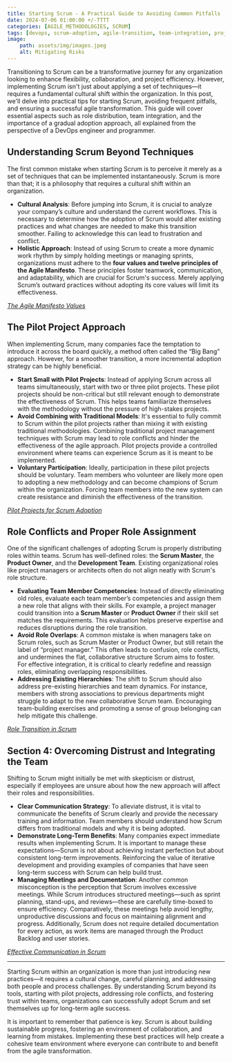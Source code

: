 ```yaml
---
title: Starting Scrum - A Practical Guide to Avoiding Common Pitfalls 
date: 2024-07-06 01:00:00 +/-TTTT
categories: [AGILE_METHODOLOGIES, SCRUM]
tags: [devops, scrum-adoption, agile-transition, team-integration, project-roles, pilot-project]
image:
    path: assets/img/images.jpeg
    alt: Mitigating Risks
---
```


Transitioning to Scrum can be a transformative journey for any organization looking to enhance flexibility, collaboration, and project efficiency. However, implementing Scrum isn't just about applying a set of techniques—it requires a fundamental cultural shift within the organization. In this post, we'll delve into practical tips for starting Scrum, avoiding frequent pitfalls, and ensuring a successful agile transformation. This guide will cover essential aspects such as role distribution, team integration, and the importance of a gradual adoption approach, all explained from the perspective of a DevOps engineer and programmer.

## Understanding Scrum Beyond Techniques

The first common mistake when starting Scrum is to perceive it merely as a set of techniques that can be implemented instantaneously. Scrum is more than that; it is a philosophy that requires a cultural shift within an organization.

- **Cultural Analysis**: Before jumping into Scrum, it is crucial to analyze your company’s culture and understand the current workflows. This is necessary to determine how the adoption of Scrum would alter existing practices and what changes are needed to make this transition smoother. Failing to acknowledge this can lead to frustration and conflict.
- **Holistic Approach**: Instead of using Scrum to create a more dynamic work rhythm by simply holding meetings or managing sprints, organizations must adhere to the **four values and twelve principles of the Agile Manifesto**. These principles foster teamwork, communication, and adaptability, which are crucial for Scrum's success. Merely applying Scrum’s outward practices without adopting its core values will limit its effectiveness.

*[The Agile Manifesto Values](https://resources.scrumalliance.org/Article/key-values-principles-agile-manifesto)*

## The Pilot Project Approach

When implementing Scrum, many companies face the temptation to introduce it across the board quickly, a method often called the “Big Bang” approach. However, for a smoother transition, a more incremental adoption strategy can be highly beneficial.

- **Start Small with Pilot Projects**: Instead of applying Scrum across all teams simultaneously, start with two or three pilot projects. These pilot projects should be non-critical but still relevant enough to demonstrate the effectiveness of Scrum. This helps teams familiarize themselves with the methodology without the pressure of high-stakes projects.
- **Avoid Combining with Traditional Models**: It's essential to fully commit to Scrum within the pilot projects rather than mixing it with existing traditional methodologies. Combining traditional project management techniques with Scrum may lead to role conflicts and hinder the effectiveness of the agile approach. Pilot projects provide a controlled environment where teams can experience Scrum as it is meant to be implemented.
- **Voluntary Participation**: Ideally, participation in these pilot projects should be voluntary. Team members who volunteer are likely more open to adopting a new methodology and can become champions of Scrum within the organization. Forcing team members into the new system can create resistance and diminish the effectiveness of the transition.

*[Pilot Projects for Scrum Adoption](https://www.scrum.org/forum/scrum-forum/72691/coaching-organization-its-scrum-adoption-how-when-organization-client)*

## Role Conflicts and Proper Role Assignment

One of the significant challenges of adopting Scrum is properly distributing roles within teams. Scrum has well-defined roles: the **Scrum Master**, the **Product Owner**, and the **Development Team**. Existing organizational roles like project managers or architects often do not align neatly with Scrum's role structure.

- **Evaluating Team Member Competencies**: Instead of directly eliminating old roles, evaluate each team member’s competencies and assign them a new role that aligns with their skills. For example, a project manager could transition into a **Scrum Master** or **Product Owner** if their skill set matches the requirements. This evaluation helps preserve expertise and reduces disruptions during the role transition.
- **Avoid Role Overlaps**: A common mistake is when managers take on Scrum roles, such as Scrum Master or Product Owner, but still retain the label of “project manager.” This often leads to confusion, role conflicts, and undermines the flat, collaborative structure Scrum aims to foster. For effective integration, it is critical to clearly redefine and reassign roles, eliminating overlapping responsibilities.
- **Addressing Existing Hierarchies**: The shift to Scrum should also address pre-existing hierarchies and team dynamics. For instance, members with strong associations to previous departments might struggle to adapt to the new collaborative Scrum team. Encouraging team-building exercises and promoting a sense of group belonging can help mitigate this challenge.

*[Role Transition in Scrum](https://www.agilealliance.org/from-project-manager-to-scrum-master/)*

## Section 4: Overcoming Distrust and Integrating the Team

Shifting to Scrum might initially be met with skepticism or distrust, especially if employees are unsure about how the new approach will affect their roles and responsibilities.

- **Clear Communication Strategy**: To alleviate distrust, it is vital to communicate the benefits of Scrum clearly and provide the necessary training and information. Team members should understand how Scrum differs from traditional models and why it is being adopted.
- **Demonstrate Long-Term Benefits**: Many companies expect immediate results when implementing Scrum. It is important to manage these expectations—Scrum is not about achieving instant perfection but about consistent long-term improvements. Reinforcing the value of iterative development and providing examples of companies that have seen long-term success with Scrum can help build trust.
- **Managing Meetings and Documentation**: Another common misconception is the perception that Scrum involves excessive meetings. While Scrum introduces structured meetings—such as sprint planning, stand-ups, and reviews—these are carefully time-boxed to ensure efficiency. Comparatively, these meetings help avoid lengthy, unproductive discussions and focus on maintaining alignment and progress. Additionally, Scrum does not require detailed documentation for every action, as work items are managed through the Product Backlog and user stories.

*[Effective Communication in Scrum](https://medium.com/the-liberators/making-communication-in-scrum-and-other-teams-more-effective-a-few-skills-to-learn-f447b457dd50)*

---
Starting Scrum within an organization is more than just introducing new practices—it requires a cultural change, careful planning, and addressing both people and process challenges. By understanding Scrum beyond its tools, starting with pilot projects, addressing role conflicts, and fostering trust within teams, organizations can successfully adopt Scrum and set themselves up for long-term agile success.

It is important to remember that patience is key. Scrum is about building sustainable progress, fostering an environment of collaboration, and learning from mistakes. Implementing these best practices will help create a cohesive team environment where everyone can contribute to and benefit from the agile transformation.
